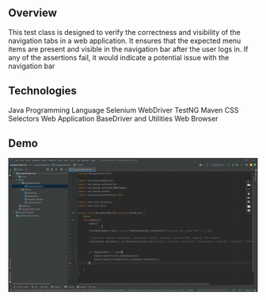 ## Overview
This test class is designed to verify the correctness and visibility of the navigation tabs in a web application. It ensures that the expected menu items are present and visible in the navigation bar after the user logs in. If any of the assertions fail, it would indicate a potential issue with the navigation bar

## Technologies
Java Programming Language
Selenium WebDriver
TestNG
Maven
CSS Selectors
Web Application
BaseDriver and Utilities
Web Browser

## Demo
<img src="https://github.com/TunahanBoyaci/NavigationBarTest/blob/main/04.09.2023_14.54.29_REC.gif">
